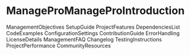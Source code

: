 # ManageProManageProIntroduction
ManagementObjectives
SetupGuide
ProjectFeatures
DependenciesList
CodeExamples
ConfigurationSettings
ContributionGuide
ErrorHandling
LicenseDetails
ManagementFAQ
Changelog
TestingInstructions
ProjectPerformance
CommunityResources
